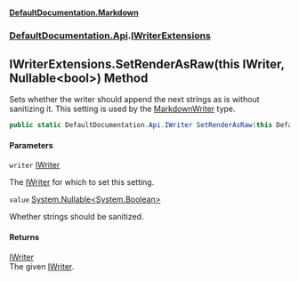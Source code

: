 #### [DefaultDocumentation\.Markdown](../../../index.md 'index')
### [DefaultDocumentation\.Api](../../../index.md#DefaultDocumentation.Api 'DefaultDocumentation\.Api').[IWriterExtensions](index.md 'DefaultDocumentation\.Api\.IWriterExtensions')

## IWriterExtensions\.SetRenderAsRaw\(this IWriter, Nullable\<bool\>\) Method

Sets whether the writer should append the next strings as is without sanitizing it\.
This setting is used by the [MarkdownWriter](../../Markdown/Writers/MarkdownWriter/index.md 'DefaultDocumentation\.Markdown\.Writers\.MarkdownWriter') type\.

```csharp
public static DefaultDocumentation.Api.IWriter SetRenderAsRaw(this DefaultDocumentation.Api.IWriter writer, System.Nullable<bool> value);
```
#### Parameters

<a name='DefaultDocumentation.Api.IWriterExtensions.SetRenderAsRaw(thisDefaultDocumentation.Api.IWriter,System.Nullable_bool_).writer'></a>

`writer` [IWriter](https://github.com/Doraku/DefaultDocumentation/blob/master/documentation/api/DefaultDocumentation/Api/IWriter/index.md 'DefaultDocumentation\.Api\.IWriter')

The [IWriter](https://github.com/Doraku/DefaultDocumentation/blob/master/documentation/api/DefaultDocumentation/Api/IWriter/index.md 'DefaultDocumentation\.Api\.IWriter') for which to set this setting\.

<a name='DefaultDocumentation.Api.IWriterExtensions.SetRenderAsRaw(thisDefaultDocumentation.Api.IWriter,System.Nullable_bool_).value'></a>

`value` [System\.Nullable&lt;](https://docs.microsoft.com/en-us/dotnet/api/System.Nullable-1 'System\.Nullable\`1')[System\.Boolean](https://docs.microsoft.com/en-us/dotnet/api/System.Boolean 'System\.Boolean')[&gt;](https://docs.microsoft.com/en-us/dotnet/api/System.Nullable-1 'System\.Nullable\`1')

Whether strings should be sanitized\.

#### Returns
[IWriter](https://github.com/Doraku/DefaultDocumentation/blob/master/documentation/api/DefaultDocumentation/Api/IWriter/index.md 'DefaultDocumentation\.Api\.IWriter')  
The given [IWriter](https://github.com/Doraku/DefaultDocumentation/blob/master/documentation/api/DefaultDocumentation/Api/IWriter/index.md 'DefaultDocumentation\.Api\.IWriter')\.